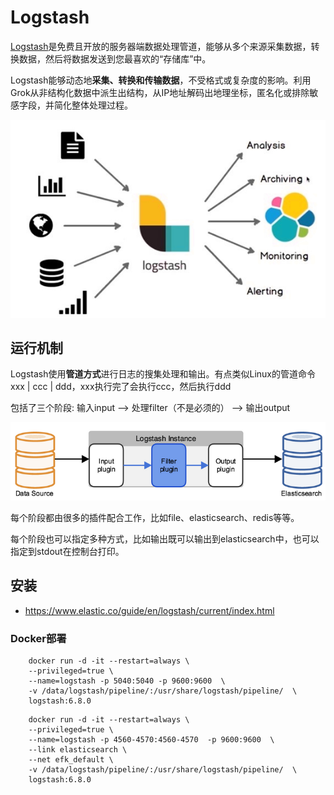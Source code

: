 # Logstash

[Logstash](https://www.elastic.co/cn/logstash)是免费且开放的服务器端数据处理管道，能够从多个来源采集数据，转换数据，然后将数据发送到您最喜欢的“存储库”中。

Logstash能够动态地**采集、转换和传输数据**，不受格式或复杂度的影响。利用Grok从非结构化数据中派生出结构，从IP地址解码出地理坐标，匿名化或排除敏感字段，并简化整体处理过程。

![logstash-2](./_images/logstash-2.png)

## 运行机制

Logstash使用**管道方式**进行日志的搜集处理和输出。有点类似Linux的管道命令 xxx | ccc | ddd，xxx执行完了会执行ccc，然后执行ddd

包括了三个阶段: 输入input --> 处理filter（不是必须的） --> 输出output

![logstash-1](./_images/logstash-1.png)

每个阶段都由很多的插件配合工作，比如file、elasticsearch、redis等等。

每个阶段也可以指定多种方式，比如输出既可以输出到elasticsearch中，也可以指定到stdout在控制台打印。

## 安装

- https://www.elastic.co/guide/en/logstash/current/index.html

### Docker部署

```text
    docker run -d -it --restart=always \
    --privileged=true \
    --name=logstash -p 5040:5040 -p 9600:9600  \
    -v /data/logstash/pipeline/:/usr/share/logstash/pipeline/  \
    logstash:6.8.0
```

```text
    docker run -d -it --restart=always \
    --privileged=true \
    --name=logstash -p 4560-4570:4560-4570  -p 9600:9600  \
    --link elasticsearch \
    --net efk_default \
    -v /data/logstash/pipeline/:/usr/share/logstash/pipeline/  \
    logstash:6.8.0
```
